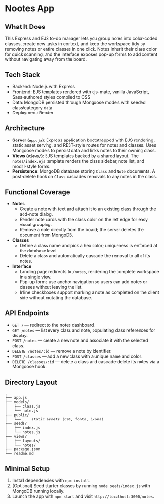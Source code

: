 # Nootes App

## What It Does
This Express and EJS to-do manager lets you group notes into color-coded classes, create new tasks in context, and keep the workspace tidy by removing notes or entire classes in one click. Notes inherit their class color for quick scanning, and the interface exposes pop-up forms to add content without navigating away from the board.

## Tech Stack
- Backend: Node.js with Express
- Frontend: EJS templates rendered with ejs-mate, vanilla JavaScript, Sass-authored styles compiled to CSS
- Data: MongoDB persisted through Mongoose models with seeded class/category data
- Deployment: Render

## Architecture
- **Server (`app.js`)**: Express application bootstrapped with EJS rendering, static asset serving, and REST-style routes for notes and classes. Uses Mongoose models to persist data and links notes to their owning class.
- **Views (`views/`)**: EJS templates backed by a shared layout. The `notes/index.ejs` template renders the class sidebar, note list, and modal-style forms.
- **Persistence**: MongoDB database storing `Class` and `Note` documents. A post-delete hook on `Class` cascades removals to any notes in the class.

## Functional Coverage
- **Notes**
  - Create a note with text and attach it to an existing class through the add-note dialog.
  - Render note cards with the class color on the left edge for easy visual grouping.
  - Remove a note directly from the board; the server deletes the document from MongoDB.
- **Classes**
  - Define a class name and pick a hex color; uniqueness is enforced at the database level.
  - Delete a class and automatically cascade the removal to all of its notes.
- **Interface**
  - Landing page redirects to `/notes`, rendering the complete workspace in a single view.
  - Pop-up forms use anchor navigation so users can add notes or classes without leaving the list.
  - Inline checkboxes support marking a note as completed on the client side without mutating the database.

## API Endpoints
- `GET /` — redirect to the notes dashboard.
- `GET /notes` — list every class and note, populating class references for display.
- `POST /notes` — create a new note and associate it with the selected class.
- `DELETE /notes/:id` — remove a note by identifier.
- `POST /classes` — add a new class with a unique name and color.
- `DELETE /classes/:id` — delete a class and cascade-delete its notes via a Mongoose hook.

## Directory Layout
```
.
├── app.js
├── models/
│   ├── class.js
│   └── note.js
├── public/
│   └── ... static assets (CSS, fonts, icons)
├── seeds/
│   ├── index.js
│   └── notes.js
├── views/
│   ├── layouts/
│   └── notes/
├── package.json
└── readme.md
```

## Minimal Setup
1. Install dependencies with `npm install`.
2. (Optional) Seed starter classes by running `node seeds/index.js` with MongoDB running locally.
3. Launch the app with `npm start` and visit `http://localhost:3000/notes`.
